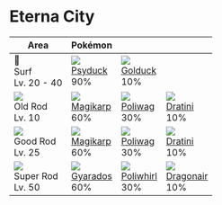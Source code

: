 # Eterna City

Area                                  | Pokémon                       | &nbsp;                         | &nbsp;
---                                   | ---                           | ---                            | ---
🌊<br>Surf<br>Lv. 20 - 40              | ![][054]<br>[Psyduck]<br>90%  | ![][055]<br>[Golduck]<br>10%   | &nbsp;
![][old-rod]<br>Old Rod<br>Lv. 10     | ![][129]<br>[Magikarp]<br>60% | ![][060]<br>[Poliwag]<br>30%   | ![][147]<br>[Dratini]<br>10%
![][good-rod]<br>Good Rod<br>Lv. 25   | ![][129]<br>[Magikarp]<br>60% | ![][060]<br>[Poliwag]<br>30%   | ![][147]<br>[Dratini]<br>10%
![][super-rod]<br>Super Rod<br>Lv. 50 | ![][130]<br>[Gyarados]<br>60% | ![][061]<br>[Poliwhirl]<br>30% | ![][148]<br>[Dragonair]<br>10%

[Psyduck]: ../../pokemons/054/
[Golduck]: ../../pokemons/055/
[Poliwag]: ../../pokemons/060/
[Poliwhirl]: ../../pokemons/061/
[Magikarp]: ../../pokemons/129/
[Gyarados]: ../../pokemons/130/
[Dratini]: ../../pokemons/147/
[Dragonair]: ../../pokemons/148/
[good-rod]: ../img/items/good-rod.png
[old-rod]: ../img/items/old-rod.png
[super-rod]: ../img/items/super-rod.png
[054]: ../img/pokemon/054.png
[055]: ../img/pokemon/055.png
[060]: ../img/pokemon/060.png
[061]: ../img/pokemon/061.png
[129]: ../img/pokemon/129.png
[130]: ../img/pokemon/130.png
[147]: ../img/pokemon/147.png
[148]: ../img/pokemon/148.png
